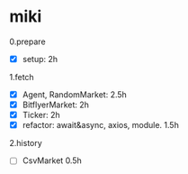 # miki

0.prepare
- [x] setup: 2h

1.fetch
- [x] Agent, RandomMarket: 2.5h
- [x] BitflyerMarket: 2h
- [x] Ticker: 2h
- [x] refactor: await&async, axios, module. 1.5h

2.history
- [ ] CsvMarket 0.5h